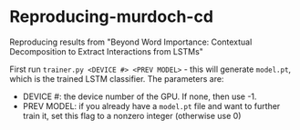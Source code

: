 # Reproducing-murdoch-cd
Reproducing results from "Beyond Word Importance: Contextual Decomposition to Extract Interactions from LSTMs"

First run ``trainer.py <DEVICE #> <PREV MODEL>`` - this will generate ``model.pt``, which is the trained LSTM classifier. The parameters are:
* DEVICE #: the device number of the GPU. If none, then use -1.
* PREV MODEL: if you already have a ``model.pt`` file and want to further train it, set this flag to a nonzero integer (otherwise use 0)
